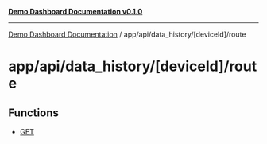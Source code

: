 [**Demo Dashboard Documentation v0.1.0**](../../../../../README.md)

***

[Demo Dashboard Documentation](../../../../../modules.md) / app/api/data\_history/\[deviceId\]/route

# app/api/data\_history/\[deviceId\]/route

## Functions

- [GET](functions/GET.md)
